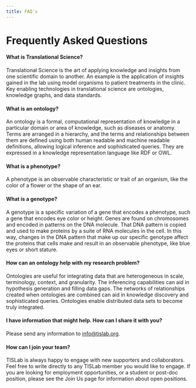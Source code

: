```yaml
---
title: FAQ's
---
```


# <i class="far fa-question-circle"></i>Frequently Asked Questions

#### What is Translational Science?

Translational Science is the art of applying knowledge and insights from one scientific domain to another.
An example is the application of insights gained in the lab using model organisms to patient treatments in the clinic.
Key enabling technologies in translational science are ontologies, knowledge graphs, and data standards.

#### What is an ontology?
An ontology is a formal, computational representation of knowledge in a particular domain or area of knowledge, such as diseases or anatomy.
Terms are arranged in a hierarchy, and the terms and relationships between them are defined using both human readable and machine readable definitions, allowing logical inference and sophisticated queries.
They are expressed in a knowledge representation language like RDF or OWL.

#### What is a phenotype?
A phenotype is an observable characteristic or trait of an organism, like the color of a flower or the shape of an ear.

#### What is a genotype?
A genotype is a specific variation of a gene that encodes a phenotype, such a gene that encodes eye color or height.
Genes are found on chromosomes and encoded in patterns on the DNA molecule.
That DNA pattern is copied and used to make proteins by a suite of RNA molecules in the cell.
In this way, changes in the DNA pattern that make up our specific genotype affect the proteins that cells make and result in an observable phenotype, like blue eyes or short stature.

#### How can an ontology help with my research problem?

Ontologies are useful for integrating data that are heterogeneous in scale, terminology, context, and granularity.
The inferencing capabilities can aid in hypothesis generation and filling data gaps.
The networks of relationships created when ontologies are combined can aid in knowledge discovery and sophisticated queries.
Ontologies enable distributed data sets to become truly integrated.

#### I have information that might help. How can I share it with you?

Please send any information to info@tislab.org.

#### How can I join your team?

TISLab is always happy to engage with new supporters and collaborators.
Feel free to write directly to any TISLab member you would like to engage.
If you are looking for employment opportunities, or a student or post-doc position, please see the Join Us page for information about open positions.